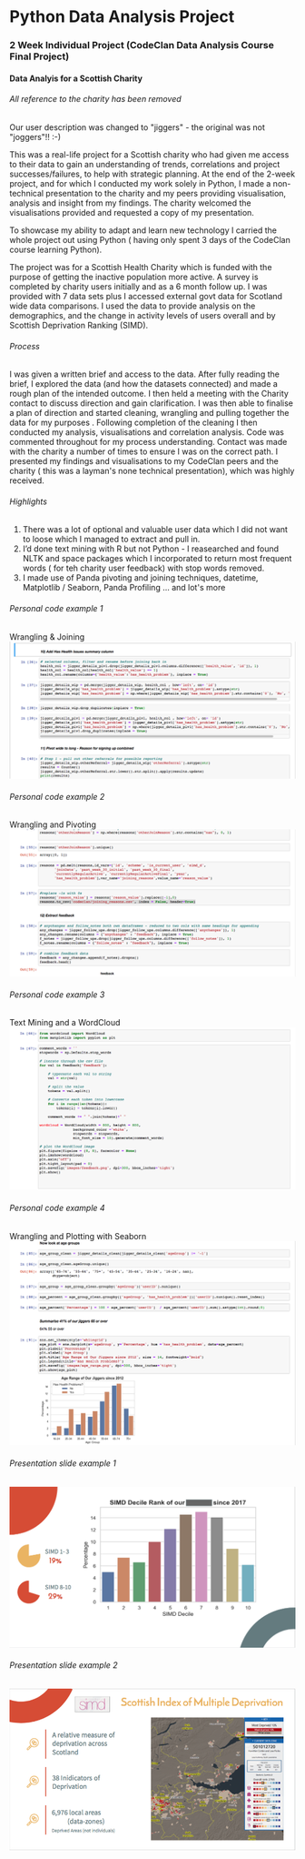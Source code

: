 # Python Data Analysis Project

### 2 Week Individual Project (CodeClan Data Analysis Course Final Project)

#### Data Analyis for a Scottish Charity
###### All reference to the charity has been removed
Our user description was changed to "jiggers" - the original was not "joggers"!! :-)

This was a real-life project for a Scottish charity who had given me access to their data to gain an understanding of trends, correlations and project successes/failures, to help with strategic planning.  At the end of the 2-week project, and for which I conducted my work solely in Python, I made a non-technical presentation to the charity and my peers providing visualisation, analysis and insight from my findings.  The charity welcomed the visualisations provided and requested a copy of my presentation.

To showcase my ability to adapt and learn new technology I carried the whole project out using Python ( having only spent 3 days of the CodeClan course learning Python).

The project was for a Scottish Health Charity which is funded with the purpose of getting the inactive population more active.  A survey is completed by charity users initially and as a 6 month follow up.  I was provided with 7 data sets plus I accessed external govt data for Scotland wide data comparisons.  I used the data to provide analysis on the demographics, and the change in activity levels of users overall and by Scottish Deprivation Ranking (SIMD).

###### Process
I was given a written brief and access to the data.  After fully reading the brief, I explored the data (and how the datasets connected) and made a rough plan of the intended outcome.  I then held a meeting with the Charity contact to discuss direction and gain clarification.  I was then able to finalise a plan of direction and started cleaning, wrangling and pulling together the data for my purposes .  Following completion of the cleaning I then conducted my analysis, visualisations and correlation analysis.  Code was commented throughout for my process understanding.  Contact was made with the charity a number of times to ensure I was on the correct path.  I presented my findings and visualisations to my CodeClan peers and the charity ( this was a layman's none technical presentation), which was highly received.

###### Highlights
1) There was a lot of optional and valuable user data which I did not want to loose which I managed to extract and pull in.
2) I’d done text mining with R but not Python - I reasearched and found NLTK and space packages which I incorporated to return most frequent words ( for teh charity user feedback) with stop words removed.
3) I made use of Panda pivoting and joining techniques, datetime, Matplotlib / Seaborn, Panda Profiling ... and lot's more

###### Personal code example 1
Wrangling & Joining
![Code Highlight](screendumps/wrangling_and_joining.png)

###### Personal code example 2
Wrangling and Pivoting
![Code Highlight](screendumps/wrangling_and_pivoting.png)

###### Personal code example 3 
Text Mining and a WordCloud
![Code Highlight](screendumps/wordcloud.png)

###### Personal code example 4
Wrangling and Plotting with Seaborn
![Code Highlight](screendumps/wrangling_and_seaborn_barchart.png)

###### Presentation slide example 1
![Code Highlight](screendumps/presentation_slide.png)

###### Presentation slide example 2
![Code Highlight](screendumps/presentation_slide2.png)

